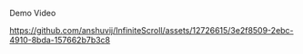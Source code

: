 Demo Video

https://github.com/anshuvij/InfiniteScroll/assets/12726615/3e2f8509-2ebc-4910-8bda-157662b7b3c8

